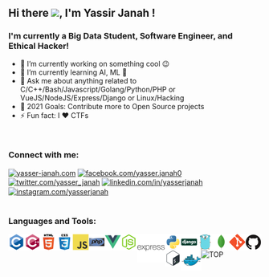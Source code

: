 ## Hi there <img src="https://media.giphy.com/media/hvRJCLFzcasrR4ia7z/giphy.gif" width="25px">, I'm Yassir Janah !

### I'm currently a Big Data Student, Software Engineer, and Ethical Hacker!

- 🔭 I’m currently working on something cool :wink:
- 🌱 I’m currently learning AI, ML 🤣
- 💬 Ask me about anything related to C/C++/Bash/Javascript/Golang/Python/PHP or VueJS/NodeJS/Express/Django or Linux/Hacking
- 🥅 2021 Goals: Contribute more to Open Source projects
- ⚡ Fun fact: I :heart: CTFs
<br/>

### Connect with me:

[<img align="center" alt="yasser-janah.com" width="26px" src="https://i.ibb.co/yN2YTKn/logo.png" />][website]
[<img align="center" alt="facebook.com/yasser.janah0" width="26px" src="https://img.icons8.com/fluent/48/000000/facebook-new.png" />][facebook]
[<img align="center" alt="twitter.com/yasser_janah" width="26px" src="https://img.icons8.com/fluent/50/000000/twitter.png" />][twitter]
[<img align="center" alt="linkedin.com/in/yasserjanah" width="26px" src="https://img.icons8.com/color/48/000000/linkedin.png" />][linkedin]
[<img align="center" alt="instagram.com/yasserjanah" width="26px" src="https://img.icons8.com/fluent/50/000000/instagram-new.png" />][instagram]
<br/>
<br/>

### Languages and Tools:

<img align="left" alt="C Programming" width="32px" src="https://raw.githubusercontent.com/devicons/devicon/master/icons/c/c-original.svg" />
<img align="left" alt="C++" width="32px" src="https://raw.githubusercontent.com/devicons/devicon/master/icons/cplusplus/cplusplus-original.svg" />
<img align="left" alt="HTML5" width="32px" src="https://raw.githubusercontent.com/devicons/devicon/master/icons/html5/html5-original-wordmark.svg" />
<img align="left" alt="CSS3" width="32px" src="https://raw.githubusercontent.com/devicons/devicon/master/icons/css3/css3-original-wordmark.svg" />
<img align="left" alt="JavaScript" width="32px" src="https://raw.githubusercontent.com/devicons/devicon/master/icons/javascript/javascript-original.svg" />
<img align="left" alt="PHP" width="32px" src="https://raw.githubusercontent.com/devicons/devicon/master/icons/php/php-original.svg" />
<img align="left" alt="VueJS" width="32px" src="https://raw.githubusercontent.com/devicons/devicon/master/icons/vuejs/vuejs-original.svg" />
<img align="left" alt="Node.js" width="32px" src="https://raw.githubusercontent.com/devicons/devicon/master/icons/nodejs/nodejs-original.svg" />
<img align="left" alt="Express.js" width="56px" src="https://raw.githubusercontent.com/devicons/devicon/master/icons/express/express-original-wordmark.svg" />
<img align="left" alt="Python" width="32px" src="https://raw.githubusercontent.com/devicons/devicon/master/icons/python/python-original.svg" />
<img align="left" alt="Django" width="32px" src="https://raw.githubusercontent.com/devicons/devicon/master/icons/django/django-original.svg" />
<img align="left" alt="Golang" width="32px" src="https://raw.githubusercontent.com/devicons/devicon/master/icons/go/go-original.svg" />
<img align="left" alt="MongoDB" width="32px" src="https://raw.githubusercontent.com/devicons/devicon/master/icons/mongodb/mongodb-original.svg" />
<img align="left" alt="Git" width="32px" src="https://raw.githubusercontent.com/devicons/devicon/master/icons/git/git-original.svg" />
<img align="left" alt="GitHub" width="32px" src="https://raw.githubusercontent.com/devicons/devicon/master/icons/github/github-original.svg" />
<img align="left" alt="Bash" width="32px" src="https://raw.githubusercontent.com/devicons/devicon/master/icons/bash/bash-original.svg" />
<img align="left" alt="Docker" width="40px" src="https://raw.githubusercontent.com/devicons/devicon/master/icons/docker/docker-original.svg" />
<br/>

<p><img align="left" alt="" src="https://github-readme-stats.vercel.app/api?username=yasserjanah&show_icons=true&theme=tokyonight&hide_border=true" />
<img align="left" alt="TOP" src="https://github-readme-stats.vercel.app/api/top-langs/?username=yasserjanah&show_icons=true&hide_border=true&theme=tokyonight" /></p>

[website]: https://www.yasser-janah.com
[facebook]: https://facebook.com/yasser.janah0
[twitter]: https://twitter.com/th3x0ne
[instagram]: https://instagram.com/yasserjanah
[linkedin]: https://linkedin.com/in/yasserjanah

<br/>
<br/>
<br/>
